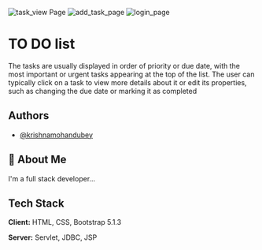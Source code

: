 ![task_view Page](https://user-images.githubusercontent.com/81405927/224554381-f6829e76-8b89-4c9f-bee0-12f98a69b242.jpg)
![add_task_page](https://user-images.githubusercontent.com/81405927/224554384-24d0a123-5d98-4e60-bdb6-39e716aa446e.jpg)
![login_page](https://user-images.githubusercontent.com/81405927/224554386-2d1fb3f7-8489-4860-bcd0-6ea17dcdce6d.jpg)
# TO DO list 

The tasks are usually displayed in order of priority or due date, with the most important or urgent tasks appearing at the top of the list. The user can typically click on a task to view more details about it or edit its properties, such as changing the due date or marking it as completed


## Authors

- [@krishnamohandubey](https://github.com/krishnamohandubey)


## 🚀 About Me
I'm a full stack developer...


## Tech Stack

**Client:** HTML, CSS, Bootstrap 5.1.3

**Server:** Servlet, JDBC, JSP
